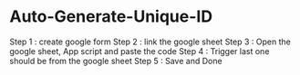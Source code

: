 # Auto-Generate-Unique-ID
Step 1 : create google form
Step 2 : link the google sheet
Step 3 : Open the google sheet, App script and paste the code
Step 4 : Trigger last one should be from the google sheet
Step 5 : Save and Done
